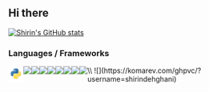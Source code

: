 ## Hi there

[![Shirin's GitHub stats](https://github-readme-stats.vercel.app/api?username=ShirinDehghani&include_all_commits=true&count_private=true&hide_border=true&show_icons=true&theme=tokyonight&hide=stars,contribs)](https://github.com/shirindehghani)


### Languages / Frameworks

<a href="https://www.python.org">
  <img align="left" height="30px" src="https://raw.githubusercontent.com/github/explore/80688e429a7d4ef2fca1e82350fe8e3517d3494d/topics/python/python.png" />
</a>
<a href="https://www.r-project.org/">
  <img align="left" height="30px" src="https://www.r-project.org/logo/Rlogo.png" />
</a>
<a href="https://pytorch.org">
  <img align="left" height="30px" src="https://pytorch.org/assets/images/pytorch-logo.png" />
</a>
<a href="https://scikit-learn.org">
  <img align="left" height="30px" src="https://upload.wikimedia.org/wikipedia/commons/0/05/Scikit_learn_logo_small.svg" />
</a>
<a href="https://www.tensorflow.org/">
  <img align="left" height="30px" src="https://upload.wikimedia.org/wikipedia/commons/2/2d/Tensorflow_logo.svg" />
</a>
<a href="https://keras.io/">
  <img align="left" height="30px" src="https://upload.wikimedia.org/wikipedia/commons/a/ae/Keras_logo.svg" />
</a>
<a href="https://mariadb.org/">
  <img align="left" height="30px" src="https://mariadb.com/wp-content/uploads/2019/11/mariadb-logo-vert_white-transparent.png" />
</a>
<a href="https://fastapi.tiangolo.com/">
  <img align="left" height="30px" src="https://upload.wikimedia.org/wikiversity/en/8/8c/FastAPI_logo.png" />
</a>
<a href="https://www.java.com/">
  <img align="left" height="30px" src="https://cdn-icons-png.flaticon.com/512/226/226777.png" />
</a>
\\
![](https://komarev.com/ghpvc/?username=shirindehghani)
